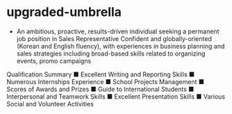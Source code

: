 # upgraded-umbrella
- An ambitious, proactive, results-driven individual seeking a permanent job position in Sales Representative
Confident and globally-oriented (Korean and English fluency), with experiences in business planning and sales strategies including broad-based skills related to organizing events, promo campaigns 

Qualification Summary
■ Excellent Writing and Reporting Skills
■ Numerous Internships Experience
■ School Projects Management
■ Scores of Awards and Prizes
■ Guide to International Students
■ Interpersonal and Teamwork Skills
■ Excellent Presentation Skills
■ Various Social and Volunteer Activities
